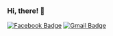 ### Hi, there! 👋    
     
<!-- <div align=center> -->
     
   
    
[![Facebook Badge](https://img.shields.io/badge/-Facebook-1877f2?style=flat-square&logo=facebook&logoColor=white&link=https://www.facebook.com/deepxhyeon)](https://www.facebook.com/deepxhyeon) 
[![Gmail Badge](https://img.shields.io/badge/-Gmail-d14836?style=flat-square&logo=Gmail&logoColor=white&link=mailto:deepxhyeon@gmail.com)](mailto:deepxhyeon@gmail.com)  
</div>
     
     
     
    
    
<!--
**DeepxHyeon/DeepxHyeon** is a ✨ _special_ ✨ repository because its `README.md` (this file) appears on your GitHub profile.

Here are some ideas to get you started:

- 🔭 I’m currently working on ...
- 🌱 I’m currently learning ...
- 👯 I’m looking to collaborate on ...
- 🤔 I’m looking for help with ...
- 💬 Ask me about ...
- 📫 How to reach me: ...
- 😄 Pronouns: ...
- ⚡ Fun fact: ...
-->

